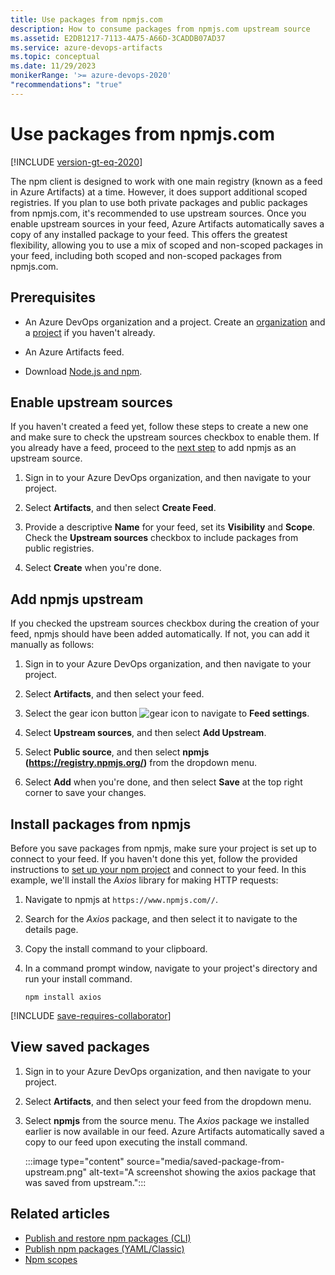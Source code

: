 ```yaml
---
title: Use packages from npmjs.com
description: How to consume packages from npmjs.com upstream source
ms.assetid: E2DB1217-7113-4A75-A66D-3CADDB07AD37
ms.service: azure-devops-artifacts
ms.topic: conceptual
ms.date: 11/29/2023
monikerRange: '>= azure-devops-2020'
"recommendations": "true"
---
```


# Use packages from npmjs.com

[!INCLUDE [version-gt-eq-2020](../../includes/version-gt-eq-2020.md)]

The npm client is designed to work with one main registry (known as a feed in Azure Artifacts) at a time. However, it does support additional scoped registries. If you plan to use both private packages and public packages from npmjs.com, it's recommended to use upstream sources.
Once you enable upstream sources in your feed, Azure Artifacts automatically saves a copy of any installed package to your feed. This offers the greatest flexibility, allowing you to use a mix of scoped and non-scoped packages in your feed, including both scoped and non-scoped packages from npmjs.com.

## Prerequisites

- An Azure DevOps organization and a project. Create an [organization](../../organizations/accounts/create-organization.md) and a [project](../../organizations/projects/create-project.md#create-a-project) if you haven't already.

- An Azure Artifacts feed.

- Download [Node.js and npm](https://docs.npmjs.com/downloading-and-installing-node-js-and-npm).

## Enable upstream sources

If you haven't created a feed yet, follow these steps to create a new one and make sure to check the upstream sources checkbox to enable them. If you already have a feed, proceed to the [next step](#add-npmjs-upstream) to add npmjs as an upstream source.

1. Sign in to your Azure DevOps organization, and then navigate to your project.

1. Select **Artifacts**, and then select **Create Feed**.

1. Provide a descriptive **Name** for your feed, set its **Visibility** and **Scope**. Check the **Upstream sources** checkbox to include packages from public registries.

1. Select **Create** when you're done.

## Add npmjs upstream

If you checked the upstream sources checkbox during the creation of your feed, npmjs should have been added automatically. If not, you can add it manually as follows:

1. Sign in to your Azure DevOps organization, and then navigate to your project.

1. Select **Artifacts**, and then select your feed.

1. Select the gear icon button ![gear icon](../../media/icons/gear-icon.png) to navigate to **Feed settings**.

1. Select **Upstream sources**, and then select **Add Upstream**.

1. Select **Public source**, and then select **npmjs (https://registry.npmjs.org/)** from the dropdown menu.

1. Select **Add** when you're done, and then select **Save** at the top right corner to save your changes.

## Install packages from npmjs

Before you save packages from npmjs, make sure your project is set up to connect to your feed. If you haven't done this yet, follow the provided instructions to [set up your npm project](npmrc.md#connect-to-a-feed) and connect to your feed. In this example, we'll install the *Axios* library for making HTTP requests:

1. Navigate to npmjs at `https://www.npmjs.com//`.

1. Search for the *Axios* package, and then select it to navigate to the details page.

1. Copy the install command to your clipboard. 

1. In a command prompt window, navigate to your project's directory and run your install command.

    ```Command
    npm install axios
    ```

[!INCLUDE [save-requires-collaborator](../includes/save-requires-collaborator.md)]

## View saved packages

1. Sign in to your Azure DevOps organization, and then navigate to your project.

1. Select **Artifacts**, and then select your feed from the dropdown menu.

1. Select **npmjs** from the source menu. The *Axios* package we installed earlier is now available in our feed. Azure Artifacts automatically saved a copy to our feed upon executing the install command.

    :::image type="content" source="media/saved-package-from-upstream.png" alt-text="A screenshot showing the axios package that was saved from upstream.":::

## Related articles

- [Publish and restore npm packages (CLI)](./publish.md)
- [Publish npm packages (YAML/Classic)](../../pipelines/artifacts/npm.md)
- [Npm scopes](scopes.md)
